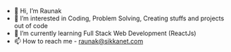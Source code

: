 - 👋 Hi, I’m Raunak
- 👀 I’m interested in Coding, Problem Solving, Creating stuffs and projects out of code
- 🌱 I’m currently learning Full Stack Web Development (ReactJs)
- 📫 How to reach me - raunak@sikkanet.com

<!---
raunak-sikka-9/raunak-sikka-9 is a ✨ special ✨ repository because its `README.md` (this file) appears on your GitHub profile.
You can click the Preview link to take a look at your changes.
--->
